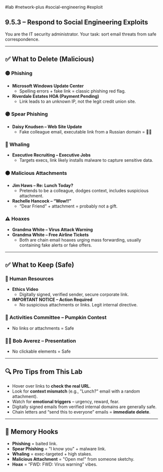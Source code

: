 #lab #network-plus #social-engineering #exploit 

## 9.5.3 – Respond to Social Engineering Exploits

You are the IT security administrator. Your task: sort email threats from safe correspondence.

---

## ✅ What to Delete (Malicious)

### 🟡 Phishing
- **Microsoft Windows Update Center**
  - Spelling errors + fake link = classic phishing red flag.
- **Riverdale Estates HOA (Payment Pending)**
  - Link leads to an unknown IP, not the legit credit union site.

### 🟣 Spear Phishing
- **Daisy Knudsen – Web Site Update**
  - Fake colleague email, executable link from a Russian domain = 🚩🚩

### 🔴 Whaling
- **Executive Recruiting – Executive Jobs**
  - Targets execs, link likely installs malware to capture sensitive data.

### ⚫ Malicious Attachments
- **Jim Haws – Re: Lunch Today?**
  - Pretends to be a colleague, dodges context, includes suspicious attachment.
- **Rachelle Hancock – “Wow!!”**
  - “Dear Friend” + attachment = probably not a gift.

### ⚠️ Hoaxes
- **Grandma White – Virus Attack Warning**
- **Grandma White – Free Airline Tickets**
  - Both are chain email hoaxes urging mass forwarding, usually containing fake alerts or fake offers.

---

## ✅ What to Keep (Safe)

### 🧩 Human Resources
- **Ethics Video**
  - Digitally signed, verified sender, secure corporate link.
- **IMPORTANT NOTICE – Action Required**
  - No suspicious attachments or links. Legit internal directive.

### 🎃 Activities Committee – Pumpkin Contest
- No links or attachments = Safe

### 🧑‍🏫 Bob Averez – Presentation
- No clickable elements = Safe

---

## 🔍 Pro Tips from This Lab

- Hover over links to **check the real URL**.
- Look for **context mismatch** (e.g., "Lunch?" email with a random attachment).
- Watch for **emotional triggers** – urgency, reward, fear.
- Digitally signed emails from verified internal domains are generally safe.
- Chain letters and “send this to everyone” emails = **immediate delete**.

---

## 🧠 Memory Hooks

- **Phishing** = baited link.
- **Spear Phishing** = "I know you" + malware link.
- **Whaling** = exec-targeted + high stakes.
- **Malicious Attachment** = "Open me!" from someone sketchy.
- **Hoax** = “FWD: FWD: Virus warning” vibes.
